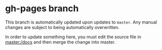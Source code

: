# gh-pages branch

This branch is automatically updated upon updates to `master`. Any manual changes are subject to being automatically overwritten.

In order to update something here, you must edit the source file in [master:/docs](https://github.com/mesosphere/dcos-commons/tree/master/docs) and then merge the change into master.
